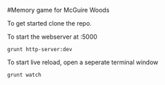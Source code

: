 #Memory game for McGuire Woods

To get started clone the repo.


To start the webserver at :5000

```
grunt http-server:dev
```


To start live reload, open a seperate terminal window

```
grunt watch
```